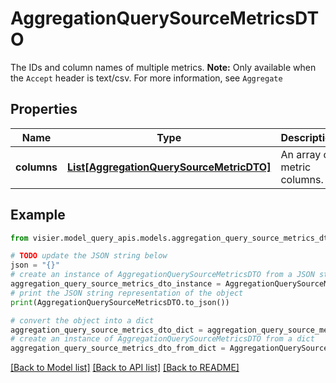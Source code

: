 # AggregationQuerySourceMetricsDTO

The IDs and column names of multiple metrics.   **Note:**  Only available when the `Accept` header is text/csv. For more information, see `Aggregate`

## Properties

Name | Type | Description | Notes
------------ | ------------- | ------------- | -------------
**columns** | [**List[AggregationQuerySourceMetricDTO]**](AggregationQuerySourceMetricDTO.md) | An array of metric columns. | [optional] 

## Example

```python
from visier.model_query_apis.models.aggregation_query_source_metrics_dto import AggregationQuerySourceMetricsDTO

# TODO update the JSON string below
json = "{}"
# create an instance of AggregationQuerySourceMetricsDTO from a JSON string
aggregation_query_source_metrics_dto_instance = AggregationQuerySourceMetricsDTO.from_json(json)
# print the JSON string representation of the object
print(AggregationQuerySourceMetricsDTO.to_json())

# convert the object into a dict
aggregation_query_source_metrics_dto_dict = aggregation_query_source_metrics_dto_instance.to_dict()
# create an instance of AggregationQuerySourceMetricsDTO from a dict
aggregation_query_source_metrics_dto_from_dict = AggregationQuerySourceMetricsDTO.from_dict(aggregation_query_source_metrics_dto_dict)
```
[[Back to Model list]](../README.md#documentation-for-models) [[Back to API list]](../README.md#documentation-for-api-endpoints) [[Back to README]](../README.md)


